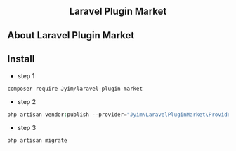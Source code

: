 <h2 align="center">Laravel Plugin Market</h2>

## About Laravel Plugin Market

## Install

* step 1

``` 
composer require Jyim/laravel-plugin-market
```

* step 2

```php
php artisan vendor:publish --provider="Jyim\LaravelPluginMarket\Providers\PluginMarketServiceProvider"
```
* step 3
```php
php artisan migrate
```